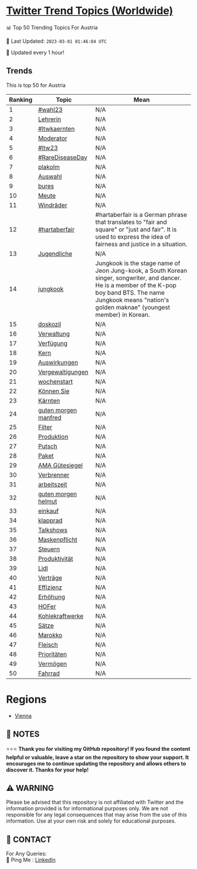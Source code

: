 [Twitter Trend Topics (Worldwide)](https://github.com/ErcinDedeoglu/Twitter-Trend-Topics)
==========


📊 Top 50 Trending Topics For Austria

📆 Last Updated: `2023-03-01 01:46:04 UTC`

🔧 Updated every 1 hour!


## Trends

This is top 50 for Austria

| Ranking | Topic | Mean |
| ------- | ------------ | ------------ |
| 1 | [#wahl23](http://twitter.com/search?q=%23wahl23) | N/A |
| 2 | [Lehrerin](http://twitter.com/search?q=Lehrerin) | N/A |
| 3 | [#ltwkaernten](http://twitter.com/search?q=%23ltwkaernten) | N/A |
| 4 | [Moderator](http://twitter.com/search?q=Moderator) | N/A |
| 5 | [#ltw23](http://twitter.com/search?q=%23ltw23) | N/A |
| 6 | [#RareDiseaseDay](http://twitter.com/search?q=%23RareDiseaseDay) | N/A |
| 7 | [plakolm](http://twitter.com/search?q=plakolm) | N/A |
| 8 | [Auswahl](http://twitter.com/search?q=Auswahl) | N/A |
| 9 | [bures](http://twitter.com/search?q=bures) | N/A |
| 10 | [Meute](http://twitter.com/search?q=Meute) | N/A |
| 11 | [Windräder](http://twitter.com/search?q=Windr%c3%a4der) | N/A |
| 12 | [#hartaberfair](http://twitter.com/search?q=%23hartaberfair) | #hartaberfair is a German phrase that translates to "fair and square" or "just and fair". It is used to express the idea of fairness and justice in a situation. |
| 13 | [Jugendliche](http://twitter.com/search?q=Jugendliche) | N/A |
| 14 | [jungkook](http://twitter.com/search?q=jungkook) | Jungkook is the stage name of Jeon Jung-kook, a South Korean singer, songwriter, and dancer. He is a member of the K-pop boy band BTS. The name Jungkook means "nation's golden maknae" (youngest member) in Korean. |
| 15 | [doskozil](http://twitter.com/search?q=doskozil) | N/A |
| 16 | [Verwaltung](http://twitter.com/search?q=Verwaltung) | N/A |
| 17 | [Verfügung](http://twitter.com/search?q=Verf%c3%bcgung) | N/A |
| 18 | [Kern](http://twitter.com/search?q=Kern) | N/A |
| 19 | [Auswirkungen](http://twitter.com/search?q=Auswirkungen) | N/A |
| 20 | [Vergewaltigungen](http://twitter.com/search?q=Vergewaltigungen) | N/A |
| 21 | [wochenstart](http://twitter.com/search?q=wochenstart) | N/A |
| 22 | [Können Sie](http://twitter.com/search?q=K%c3%b6nnen+Sie) | N/A |
| 23 | [Kärnten](http://twitter.com/search?q=K%c3%a4rnten) | N/A |
| 24 | [guten morgen manfred](http://twitter.com/search?q=guten+morgen+manfred) | N/A |
| 25 | [Filter](http://twitter.com/search?q=Filter) | N/A |
| 26 | [Produktion](http://twitter.com/search?q=Produktion) | N/A |
| 27 | [Putsch](http://twitter.com/search?q=Putsch) | N/A |
| 28 | [Paket](http://twitter.com/search?q=Paket) | N/A |
| 29 | [AMA Gütesiegel](http://twitter.com/search?q=AMA+G%c3%bctesiegel) | N/A |
| 30 | [Verbrenner](http://twitter.com/search?q=Verbrenner) | N/A |
| 31 | [arbeitszeit](http://twitter.com/search?q=arbeitszeit) | N/A |
| 32 | [guten morgen helmut](http://twitter.com/search?q=guten+morgen+helmut) | N/A |
| 33 | [einkauf](http://twitter.com/search?q=einkauf) | N/A |
| 34 | [klapprad](http://twitter.com/search?q=klapprad) | N/A |
| 35 | [Talkshows](http://twitter.com/search?q=Talkshows) | N/A |
| 36 | [Maskenpflicht](http://twitter.com/search?q=Maskenpflicht) | N/A |
| 37 | [Steuern](http://twitter.com/search?q=Steuern) | N/A |
| 38 | [Produktivität](http://twitter.com/search?q=Produktivit%c3%a4t) | N/A |
| 39 | [Lidl](http://twitter.com/search?q=Lidl) | N/A |
| 40 | [Verträge](http://twitter.com/search?q=Vertr%c3%a4ge) | N/A |
| 41 | [Effizienz](http://twitter.com/search?q=Effizienz) | N/A |
| 42 | [Erhöhung](http://twitter.com/search?q=Erh%c3%b6hung) | N/A |
| 43 | [HOFer](http://twitter.com/search?q=HOFer) | N/A |
| 44 | [Kohlekraftwerke](http://twitter.com/search?q=Kohlekraftwerke) | N/A |
| 45 | [Sätze](http://twitter.com/search?q=S%c3%a4tze) | N/A |
| 46 | [Marokko](http://twitter.com/search?q=Marokko) | N/A |
| 47 | [Fleisch](http://twitter.com/search?q=Fleisch) | N/A |
| 48 | [Prioritäten](http://twitter.com/search?q=Priorit%c3%a4ten) | N/A |
| 49 | [Vermögen](http://twitter.com/search?q=Verm%c3%b6gen) | N/A |
| 50 | [Fahrrad](http://twitter.com/search?q=Fahrrad) | N/A |



# Regions

* [Vienna](</Austria/Vienna.md>)



## 📝 NOTES

⭐⭐⭐ **Thank you for visiting my GitHub repository! If you found the content helpful or valuable, leave a star on the repository to show your support. It encourages me to continue updating the repository and allows others to discover it. Thanks for your help!**


## ⚠️ WARNING

Please be advised that this repository is not affiliated with Twitter and the information provided is for informational purposes only. We are not responsible for any legal consequences that may arise from the use of this information. Use at your own risk and solely for educational purposes.


## 📨 CONTACT

 For Any Queries:  
            🏓 Ping Me : [LinkedIn](https://www.linkedin.com/in/ercindedeoglu/)
